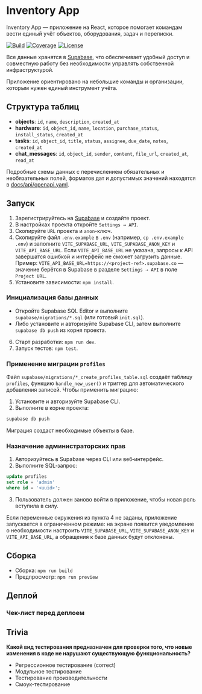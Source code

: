 # Inventory App

Inventory App — приложение на React, которое помогает командам вести единый учёт объектов, оборудования, задач и переписки.

[![Build](https://github.com/devyjones991-ai/inventory-app/actions/workflows/supabase-migrate.yml/badge.svg)](https://github.com/devyjones991-ai/inventory-app/actions)
[![Coverage](https://img.shields.io/codecov/c/github/devyjones991-ai/inventory-app)](https://codecov.io/gh/devyjones991-ai/inventory-app)
[![License](https://img.shields.io/github/license/devyjones991-ai/inventory-app)](LICENSE)

Все данные хранятся в [Supabase](https://supabase.com/), что обеспечивает удобный доступ и совместную работу без необходимости управлять собственной инфраструктурой.

Приложение ориентировано на небольшие команды и организации, которым нужен единый инструмент учёта.

## Структура таблиц

- **objects**: `id`, `name`, `description`, `created_at`
- **hardware**: `id`, `object_id`, `name`, `location`, `purchase_status`, `install_status`, `created_at`
- **tasks**: `id`, `object_id`, `title`, `status`, `assignee`, `due_date`, `notes`, `created_at`
- **chat_messages**: `id`, `object_id`, `sender`, `content`, `file_url`, `created_at`, `read_at`

Подробные схемы данных с перечислением обязательных и необязательных полей, форматов дат и допустимых значений находятся в [docs/api/openapi.yaml](docs/api/openapi.yaml).

## Запуск

1. Зарегистрируйтесь на [Supabase](https://supabase.com) и создайте проект.
2. В настройках проекта откройте `Settings → API`.
3. Скопируйте `URL` проекта и `anon`-ключ.
4. Скопируйте файл `.env.example` в `.env` (например, `cp .env.example .env`) и заполните `VITE_SUPABASE_URL`, `VITE_SUPABASE_ANON_KEY` и `VITE_API_BASE_URL`.
   Если `VITE_API_BASE_URL` не указана, запросы к API завершатся ошибкой и интерфейс не сможет загрузить данные.
   Пример: `VITE_API_BASE_URL=https://<project-ref>.supabase.co` — значение берётся в Supabase в разделе `Settings → API` в поле `Project URL`.
5. Установите зависимости: `npm install`.

### Инициализация базы данных

- Откройте Supabase SQL Editor и выполните `supabase/migrations/*.sql` (или готовый `init.sql`).
- Либо установите и авторизуйте Supabase CLI, затем выполните `supabase db push` из корня проекта.

6. Старт разработки: `npm run dev`.
7. Запуск тестов: `npm test`.

### Применение миграции `profiles`

Файл `supabase/migrations/*_create_profiles_table.sql` создаёт таблицу `profiles`,
функцию `handle_new_user()` и триггер для автоматического добавления записей.
Чтобы применить миграцию:

1. Установите и авторизуйте Supabase CLI.
2. Выполните в корне проекта:

```bash
supabase db push
```

Миграция создаст необходимые объекты в базе.

### Назначение администраторских прав

1. Авторизуйтесь в Supabase через CLI или веб‑интерфейс.
2. Выполните SQL‑запрос:

```sql
update profiles
set role = 'admin'
where id = '<uuid>';
```

3. Пользователь должен заново войти в приложение, чтобы новая роль вступила в силу.

Если переменные окружения из пункта 4 не заданы, приложение запускается в ограниченном режиме: на экране появится уведомление о необходимости настроить `VITE_SUPABASE_URL`, `VITE_SUPABASE_ANON_KEY` и `VITE_API_BASE_URL`, а обращения к базе данных будут отклонены.

## Сборка

- Сборка: `npm run build`
- Предпросмотр: `npm run preview`

## Деплой

### Чек-лист перед деплоем

## Trivia

**Какой вид тестирования предназначен для проверки того, что новые изменения в коде не нарушают существующую функциональность?**

- Регрессионное тестирование (correct)
- Модульное тестирование
- Тестирование производительности
- Смоук-тестирование
